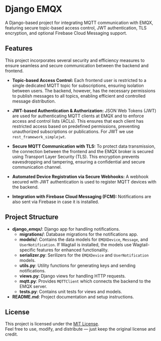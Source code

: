 # Django EMQX

A Django-based project for integrating MQTT communication with EMQX, featuring secure topic-based access control, JWT authentication, TLS encryption, and optional Firebase Cloud Messaging support.

## Features

This project incorporates several security and efficiency measures to ensure seamless and secure communication between the backend and frontend.

- **Topic-based Access Control:**
    Each frontend user is restricted to a single dedicated MQTT topic for subscriptions, ensuring isolation between users. The backend, however, has the necessary permissions to publish messages to all topics, enabling efficient and controlled message distribution.

- **JWT-based Authentication & Authorization:**
    JSON Web Tokens (JWT) are used for authenticating MQTT clients at EMQX and to enforce access and control lists (ACLs). This ensures that each client has restricted access based on predefined permissions, preventing unauthorized subscriptions or publications. For JWT we use `rest_framework_simplejwt`.

- **Secure MQTT Communication with TLS:**
    To protect data transmission, the connection between the frontend and the EMQX broker is secured using Transport Layer Security (TLS). This encryption prevents eavesdropping and tampering, ensuring a confidential and secure communication channel.

- **Automated Device Registration via Secure Webhooks:**
    A webhook secured with JWT authentication is used to register MQTT devices with the backend.

- **Integration with Firebase Cloud Messaging (FCM):**
    Notifications are also sent via Firebase in case it is installed.

## Project Structure

  - **django_emqx/**: Django app for handling notifications.
    - **migrations/**: Database migrations for the notifications app.
    - **models/**: Contains the data models for `EMQXDevice`, `Message`, and `UserNotification`. If Wagtail is installed, the models use Wagtail-specific features for enhanced functionality.
    - **serializer.py**: Serilizers for the `EMQXDevice` and `UserNotification` models.
    - **utils.py**: Utility functions for generating keys and sending notifications.
    - **views.py**: Django views for handling HTTP requests.
    - **mqtt.py**: Provides `MQTTClient` which connects the backend to the EMQX server.
    - **tests.py**: Contains unit tests for views and models.
- **README.md**: Project documentation and setup instructions.

## License

This project is licensed under the [MIT License](./LICENSE).  
Feel free to use, modify, and distribute — just keep the original license and credit.
